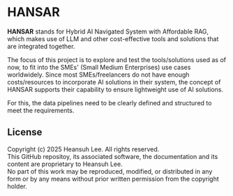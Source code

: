 # HANSAR
**HANSAR** stands for Hybrid AI Navigated System with Affordable RAG, which makes use of LLM and other cost-effective tools and solutions that are integrated together.

The focus of this project is to explore and test the tools/solutions used as of now, to fit into the SMEs' (Small Medium Enterprises) use cases worldwidely.
Since most SMEs/freelancers do not have enough costs/resources to incorporate AI solutions in their system, the concept of HANSAR supports their capability to ensure lightweight use of AI solutions.

For this, the data pipelines need to be clearly defined and structured to meet the requirements.

## License

Copyright (c) 2025 Heansuh Lee. All rights reserved.  
This GitHub repositoy, its associated software, the documentation and its content are proprietary to Heansuh Lee.  
No part of this work may be reproduced, modified, or distributed in any form or by any means without prior written permission from the copyright holder.
